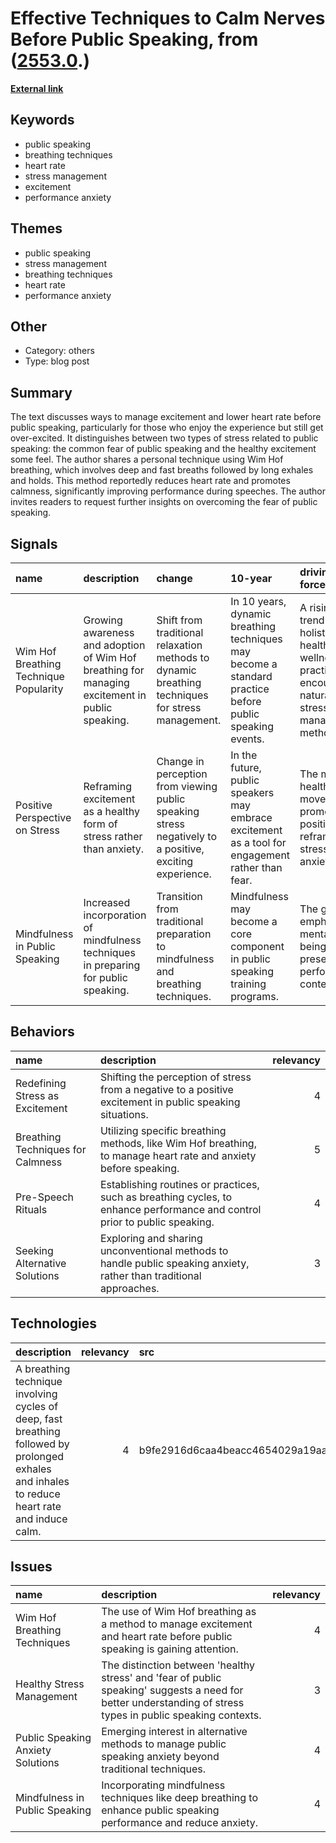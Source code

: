 # __Effective Techniques to Calm Nerves Before Public Speaking__, from ([2553.0](https://kghosh.substack.com/p/2553.0).)

__[External link](https://danielmiessler.com/p/lower-heart-rate-public-speaking?)__



## Keywords

* public speaking
* breathing techniques
* heart rate
* stress management
* excitement
* performance anxiety

## Themes

* public speaking
* stress management
* breathing techniques
* heart rate
* performance anxiety

## Other

* Category: others
* Type: blog post

## Summary

The text discusses ways to manage excitement and lower heart rate before public speaking, particularly for those who enjoy the experience but still get over-excited. It distinguishes between two types of stress related to public speaking: the common fear of public speaking and the healthy excitement some feel. The author shares a personal technique using Wim Hof breathing, which involves deep and fast breaths followed by long exhales and holds. This method reportedly reduces heart rate and promotes calmness, significantly improving performance during speeches. The author invites readers to request further insights on overcoming the fear of public speaking.

## Signals

| name                                   | description                                                                                     | change                                                                                                  | 10-year                                                                                                 | driving-force                                                                                           |   relevancy |
|:---------------------------------------|:------------------------------------------------------------------------------------------------|:--------------------------------------------------------------------------------------------------------|:--------------------------------------------------------------------------------------------------------|:--------------------------------------------------------------------------------------------------------|------------:|
| Wim Hof Breathing Technique Popularity | Growing awareness and adoption of Wim Hof breathing for managing excitement in public speaking. | Shift from traditional relaxation methods to dynamic breathing techniques for stress management.        | In 10 years, dynamic breathing techniques may become a standard practice before public speaking events. | A rising trend in holistic health and wellness practices encouraging natural stress management methods. |           4 |
| Positive Perspective on Stress         | Reframing excitement as a healthy form of stress rather than anxiety.                           | Change in perception from viewing public speaking stress negatively to a positive, exciting experience. | In the future, public speakers may embrace excitement as a tool for engagement rather than fear.        | The mental health movement promoting positive reframing of stress and anxiety.                          |           3 |
| Mindfulness in Public Speaking         | Increased incorporation of mindfulness techniques in preparing for public speaking.             | Transition from traditional preparation to mindfulness and breathing techniques.                        | Mindfulness may become a core component in public speaking training programs.                           | The growing emphasis on mental well-being and presence in performance contexts.                         |           4 |

## Behaviors

| name                              | description                                                                                                                |   relevancy |
|:----------------------------------|:---------------------------------------------------------------------------------------------------------------------------|------------:|
| Redefining Stress as Excitement   | Shifting the perception of stress from a negative to a positive excitement in public speaking situations.                  |           4 |
| Breathing Techniques for Calmness | Utilizing specific breathing methods, like Wim Hof breathing, to manage heart rate and anxiety before speaking.            |           5 |
| Pre-Speech Rituals                | Establishing routines or practices, such as breathing cycles, to enhance performance and control prior to public speaking. |           4 |
| Seeking Alternative Solutions     | Exploring and sharing unconventional methods to handle public speaking anxiety, rather than traditional approaches.        |           3 |

## Technologies

| description                                                                                                                                    |   relevancy | src                              |
|:-----------------------------------------------------------------------------------------------------------------------------------------------|------------:|:---------------------------------|
| A breathing technique involving cycles of deep, fast breathing followed by prolonged exhales and inhales to reduce heart rate and induce calm. |           4 | b9fe2916d6caa4beacc4654029a19aa8 |

## Issues

| name                              | description                                                                                                                                                  |   relevancy |
|:----------------------------------|:-------------------------------------------------------------------------------------------------------------------------------------------------------------|------------:|
| Wim Hof Breathing Techniques      | The use of Wim Hof breathing as a method to manage excitement and heart rate before public speaking is gaining attention.                                    |           4 |
| Healthy Stress Management         | The distinction between 'healthy stress' and 'fear of public speaking' suggests a need for better understanding of stress types in public speaking contexts. |           3 |
| Public Speaking Anxiety Solutions | Emerging interest in alternative methods to manage public speaking anxiety beyond traditional techniques.                                                    |           4 |
| Mindfulness in Public Speaking    | Incorporating mindfulness techniques like deep breathing to enhance public speaking performance and reduce anxiety.                                          |           4 |
